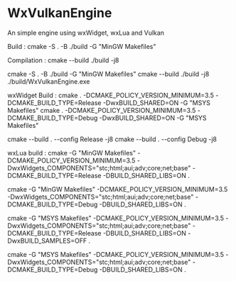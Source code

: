# WxVulkanEngine
An simple engine using wxWidget, wxLua and Vulkan

Build : 
cmake -S . -B ./build -G "MinGW Makefiles"

Compilation : 
cmake --build ./build -j8

cmake -S . -B ./build -G "MinGW Makefiles" 
cmake --build ./build -j8 
./build/WxVulkanEngine.exe



wxWidget Build :
cmake . -DCMAKE_POLICY_VERSION_MINIMUM=3.5 -DCMAKE_BUILD_TYPE=Release -DwxBUILD_SHARED=ON -G "MSYS Makefiles"
cmake . -DCMAKE_POLICY_VERSION_MINIMUM=3.5 -DCMAKE_BUILD_TYPE=Debug -DwxBUILD_SHARED=ON -G "MSYS Makefiles"

cmake --build . --config Release -j8
cmake --build . --config Debug -j8



wxLua build :
cmake -G "MinGW Makefiles" -DCMAKE_POLICY_VERSION_MINIMUM=3.5 -DwxWidgets_COMPONENTS="stc;html;aui;adv;core;net;base" -DCMAKE_BUILD_TYPE=Release -DBUILD_SHARED_LIBS=ON .

cmake -G "MinGW Makefiles" -DCMAKE_POLICY_VERSION_MINIMUM=3.5 -DwxWidgets_COMPONENTS="stc;html;aui;adv;core;net;base" -DCMAKE_BUILD_TYPE=Debug -DBUILD_SHARED_LIBS=ON .


cmake -G "MSYS Makefiles" -DCMAKE_POLICY_VERSION_MINIMUM=3.5 -DwxWidgets_COMPONENTS="stc;html;aui;adv;core;net;base" -DCMAKE_BUILD_TYPE=Release -DBUILD_SHARED_LIBS=ON -DwxBUILD_SAMPLES=OFF .

cmake -G "MSYS Makefiles" -DCMAKE_POLICY_VERSION_MINIMUM=3.5 -DwxWidgets_COMPONENTS="stc;html;aui;adv;core;net;base" -DCMAKE_BUILD_TYPE=Debug -DBUILD_SHARED_LIBS=ON .




